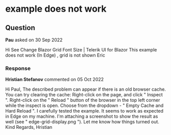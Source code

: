 # example does not work

## Question

**Pau** asked on 30 Sep 2022

Hi See Change Blazor Grid Font Size | Telerik UI for Blazor This example does not work (In Edge) , grid is not shown Eric

### Response

**Hristian Stefanov** commented on 05 Oct 2022

Hi Paul, The described problem can appear if there is an old browser cache. You can try clearing the cache: Right-click on the page, and click " Inspect ". Right-click on the " Reload " button of the browser in the top left corner while the inspect is open. Choose from the dropdown - " Empty Cache and Hard Reload ". I carefully tested the example. It seems to work as expected in Edge on my machine. I'm attaching a screenshot to show the result as well (see " edge-grid-display.png "). Let me know how things turned out. Kind Regards, Hristian
